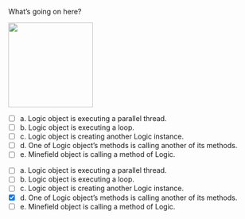<panel header=":lock::key: What’s going on here?">
<question>

What’s going on here?

<img src="{{baseUrl}}/modeling/modelingBehaviors/sequenceDiagramsIntermediate/images/exerciseDiagram.png" height="170" />
<p/>

- [ ] a. Logic object is executing a parallel thread.
- [ ] b. Logic object is executing a loop.
- [ ] c. Logic object  is creating another Logic instance.
- [ ] d. One of Logic object’s methods is calling another of its methods.
- [ ] e. Minefield object is calling a method of Logic.

<div slot="answer">

- [ ] a. Logic object is executing a parallel thread.
- [ ] b. Logic object is executing a loop.
- [ ] c. Logic object  is creating another Logic instance.
- [x] d. One of Logic object’s methods is calling another of its methods.
- [ ] e. Minefield object is calling a method of Logic.

</div>
</question>
</panel>
